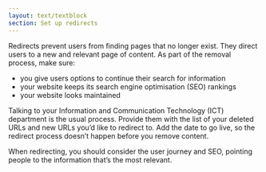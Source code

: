 ```yaml
---
layout: text/textblock
section: Set up redirects
---
```

Redirects prevent users from finding pages that no longer exist. They direct users to a new and relevant page of content. As part of the removal process, make sure:
- you give users options to continue their search for information
- your website keeps its search engine optimisation (SEO) rankings
- your website looks maintained

Talking to your Information and Communication Technology (ICT) department is the usual process. Provide them with the list of your deleted URLs and new URLs you’d like to redirect to. Add the date to go live, so the redirect process doesn’t happen before you remove content.

When redirecting, you should consider the user journey and SEO, pointing people to the information that’s the most relevant.